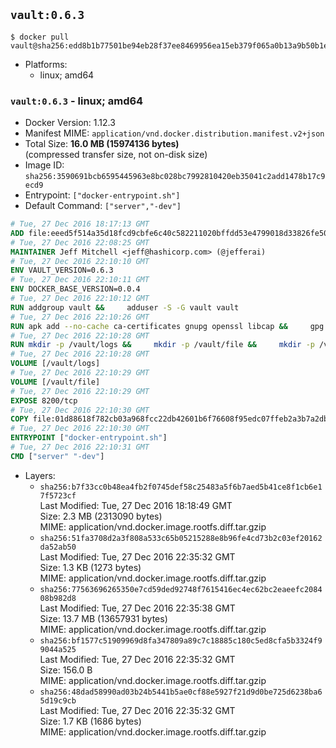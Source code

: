 ## `vault:0.6.3`

```console
$ docker pull vault@sha256:edd8b1b77501be94eb28f37ee8469956ea15eb379f065a0b13a9b50b1e34801d
```

-	Platforms:
	-	linux; amd64

### `vault:0.6.3` - linux; amd64

-	Docker Version: 1.12.3
-	Manifest MIME: `application/vnd.docker.distribution.manifest.v2+json`
-	Total Size: **16.0 MB (15974136 bytes)**  
	(compressed transfer size, not on-disk size)
-	Image ID: `sha256:3590691bcb6595445963e8bc028bc7992810420eb35041c2add1478b17c9ecd9`
-	Entrypoint: `["docker-entrypoint.sh"]`
-	Default Command: `["server","-dev"]`

```dockerfile
# Tue, 27 Dec 2016 18:17:13 GMT
ADD file:eeed5f514a35d18fcd9cbfe6c40c582211020bffdd53e4799018d33826fe5067 in / 
# Tue, 27 Dec 2016 22:08:25 GMT
MAINTAINER Jeff Mitchell <jeff@hashicorp.com> (@jefferai)
# Tue, 27 Dec 2016 22:10:10 GMT
ENV VAULT_VERSION=0.6.3
# Tue, 27 Dec 2016 22:10:11 GMT
ENV DOCKER_BASE_VERSION=0.0.4
# Tue, 27 Dec 2016 22:10:12 GMT
RUN addgroup vault &&     adduser -S -G vault vault
# Tue, 27 Dec 2016 22:10:26 GMT
RUN apk add --no-cache ca-certificates gnupg openssl libcap &&     gpg --recv-keys 91A6E7F85D05C65630BEF18951852D87348FFC4C &&     mkdir -p /tmp/build &&     cd /tmp/build &&     wget https://releases.hashicorp.com/docker-base/${DOCKER_BASE_VERSION}/docker-base_${DOCKER_BASE_VERSION}_linux_amd64.zip &&     wget https://releases.hashicorp.com/docker-base/${DOCKER_BASE_VERSION}/docker-base_${DOCKER_BASE_VERSION}_SHA256SUMS &&     wget https://releases.hashicorp.com/docker-base/${DOCKER_BASE_VERSION}/docker-base_${DOCKER_BASE_VERSION}_SHA256SUMS.sig &&     gpg --batch --verify docker-base_${DOCKER_BASE_VERSION}_SHA256SUMS.sig docker-base_${DOCKER_BASE_VERSION}_SHA256SUMS &&     grep ${DOCKER_BASE_VERSION}_linux_amd64.zip docker-base_${DOCKER_BASE_VERSION}_SHA256SUMS | sha256sum -c &&     unzip docker-base_${DOCKER_BASE_VERSION}_linux_amd64.zip &&     cp bin/gosu bin/dumb-init /bin &&     wget https://releases.hashicorp.com/vault/${VAULT_VERSION}/vault_${VAULT_VERSION}_linux_amd64.zip &&     wget https://releases.hashicorp.com/vault/${VAULT_VERSION}/vault_${VAULT_VERSION}_SHA256SUMS &&     wget https://releases.hashicorp.com/vault/${VAULT_VERSION}/vault_${VAULT_VERSION}_SHA256SUMS.sig &&     gpg --batch --verify vault_${VAULT_VERSION}_SHA256SUMS.sig vault_${VAULT_VERSION}_SHA256SUMS &&     grep vault_${VAULT_VERSION}_linux_amd64.zip vault_${VAULT_VERSION}_SHA256SUMS | sha256sum -c &&     unzip -d /bin vault_${VAULT_VERSION}_linux_amd64.zip &&     cd /tmp &&     rm -rf /tmp/build &&     apk del gnupg openssl &&     rm -rf /root/.gnupg
# Tue, 27 Dec 2016 22:10:28 GMT
RUN mkdir -p /vault/logs &&     mkdir -p /vault/file &&     mkdir -p /vault/config &&     chown -R vault:vault /vault
# Tue, 27 Dec 2016 22:10:28 GMT
VOLUME [/vault/logs]
# Tue, 27 Dec 2016 22:10:29 GMT
VOLUME [/vault/file]
# Tue, 27 Dec 2016 22:10:29 GMT
EXPOSE 8200/tcp
# Tue, 27 Dec 2016 22:10:30 GMT
COPY file:01d88618f782cb03a968fcc22db42601b6f76608f95edc07ffeb2a3b7a2db58d in /usr/local/bin/docker-entrypoint.sh 
# Tue, 27 Dec 2016 22:10:30 GMT
ENTRYPOINT ["docker-entrypoint.sh"]
# Tue, 27 Dec 2016 22:10:31 GMT
CMD ["server" "-dev"]
```

-	Layers:
	-	`sha256:b7f33cc0b48ea4fb2f0745def58c25483a5f6b7aed5b41ce8f1cb6e17f5723cf`  
		Last Modified: Tue, 27 Dec 2016 18:18:49 GMT  
		Size: 2.3 MB (2313090 bytes)  
		MIME: application/vnd.docker.image.rootfs.diff.tar.gzip
	-	`sha256:51fa3708d2a3f808a533c65b05215288e8b96fe4cd73b2c03ef20162da52ab50`  
		Last Modified: Tue, 27 Dec 2016 22:35:32 GMT  
		Size: 1.3 KB (1273 bytes)  
		MIME: application/vnd.docker.image.rootfs.diff.tar.gzip
	-	`sha256:77563696265350e7cd59ded92748f7615416ec4ec62bc2eaeefc208408b982d8`  
		Last Modified: Tue, 27 Dec 2016 22:35:38 GMT  
		Size: 13.7 MB (13657931 bytes)  
		MIME: application/vnd.docker.image.rootfs.diff.tar.gzip
	-	`sha256:bf1577c51909969d8fa347809a89c7c18885c180c5ed8cfa5b3324f99044a525`  
		Last Modified: Tue, 27 Dec 2016 22:35:32 GMT  
		Size: 156.0 B  
		MIME: application/vnd.docker.image.rootfs.diff.tar.gzip
	-	`sha256:48dad58990ad03b24b5441b5ae0cf88e5927f21d9d0be725d6238ba65d19c9cb`  
		Last Modified: Tue, 27 Dec 2016 22:35:32 GMT  
		Size: 1.7 KB (1686 bytes)  
		MIME: application/vnd.docker.image.rootfs.diff.tar.gzip
